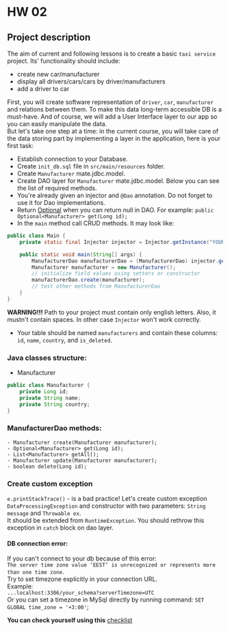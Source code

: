 # HW 02

## Project description
The aim of current and following lessons is to create a basic `taxi service` project.
Its' functionality should include: 
* create new car/manufacturer
* display all drivers/cars/cars by driver/manufacturers
* add a driver to car

First, you will create software representation of `driver`, `car`, `manufacturer` 
and relations between them. To make this data long-term accessible DB is a must-have. And of course, we will add a User Interface layer to our app so you can easily manipulate the data. <br>
But let's take one step at a time: in the current course, you will take care of the data storing part by implementing a layer in the application, here is your first task: 


- Establish connection to your Database.
- Create `init_db.sql` file in `src/main/resources` folder.
- Create `Manufacturer` mate.jdbc.model.
- Create DAO  layer for `Manufacturer` mate.jdbc.model. Below you can see the list of required methods.
- You're already given an injector and `@Dao` annotation. Do not forget to use it for Dao implementations.
- Return [Optional](https://docs.oracle.com/javase/8/docs/api/java/util/Optional.html) when you can return null in DAO.
  For example: ```public Optional<Manufacturer> get(Long id);```
- In the `main` method call CRUD methods. It may look like:
```java
public class Main {
    private static final Injector injector = Injector.getInstance("YOUR_PACKAGE");

    public static void main(String[] args) {
        ManufacturerDao manufacturerDao = (ManufacturerDao) injector.getInstance(ManufacturerDao.class);
        Manufacturer manufacturer = new Manufacturer();
        // initialize field values using setters or constructor
        manufacturerDao.create(manufacturer);
        // test other methods from ManufacturerDao
    }
}
```
**WARNING!!!** Path to your project must contain only english letters. Also, it mustn't contain spaces. In other case `Injector` won't work correctly.
- Your table should be named `manufacturers` and contain these columns: `id`, `name`, `country`, and `is_deleted`.
### Java classes structure:
- Manufacturer
```java
public class Manufacturer {
    private Long id;
    private String name;
    private String country;
}
```

### ManufacturerDao methods:
    - Manufacturer create(Manufacturer manufacturer);
    - Optional<Manufacturer> get(Long id);
    - List<Manufacturer> getAll();
    - Manufacturer update(Manufacturer manufacturer);
    - boolean delete(Long id);
    
### Create custom exception
`e.printStackTrace()` - is a bad practice! Let's create custom exception `DataProcessingException`
and constructor with two parameters: `String message` and `Throwable ex`.  
It should be extended from `RuntimeException`. You should rethrow this exception in `catch` block on dao layer.
    
#### DB connection error: 
If you can't connect to your db because of this error: <br>
`The server time zone value ‘EEST’ is unrecognized or represents more than one time zone`. <br>
Try to set timezone explicitly in your connection URL. <br>
Example: <br>
`...localhost:3306/your_schema?serverTimezone=UTC` <br>
Or you can set a timezone in MySql directly by running command: `SET GLOBAL time_zone = '+3:00'`;

__You can check yourself using this__ [checklist](https://mate-academy.github.io/jv-program-common-mistakes/java-JDBC/jdbc-intro/JDBC-intro_checklist.html)
